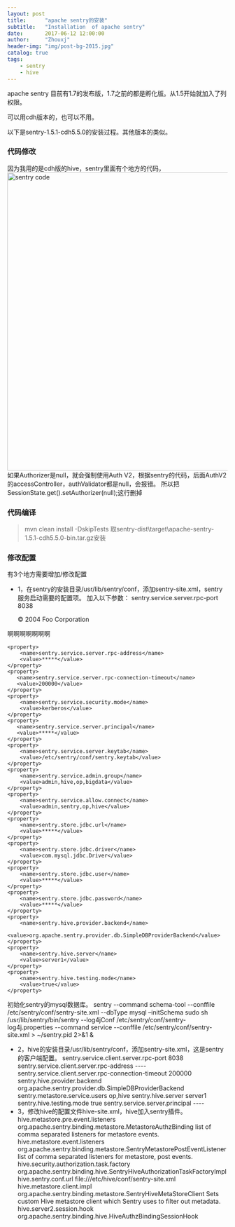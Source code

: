 ```yaml
---
layout: post
title:      "apache sentry的安装"
subtitle:   "Installation  of apache sentry"
date:       2017-06-12 12:00:00
author:     "Zhouxj"
header-img: "img/post-bg-2015.jpg"
catalog: true
tags:
    - sentry
    - hive
---
```


apache sentry 目前有1.7的发布版，1.7之前的都是孵化版。从1.5开始就加入了列权限。

可以用cdh版本的，也可以不用。

以下是sentry-1.5.1-cdh5.5.0的安装过程。其他版本的类似。

### 代码修改
因为我用的是cdh版的hive，sentry里面有个地方的代码，
<img src="//archer811.github.io/img/post-code-sentry.png"  width="680" alt="sentry code"/>
如果Authorizer是null，就会强制使用Auth V2，根据sentry的代码，后面AuthV2 的accessController，authValidator都是null，会报错。
所以把SessionState.get().setAuthorizer(null);这行删掉


### 代码编译
> mvn clean install -DskipTests
取sentry-dist\target\apache-sentry-1.5.1-cdh5.5.0-bin.tar.gz安装


### 修改配置
有3个地方需要增加/修改配置
- 1，在sentry的安装目录/usr/lib/sentry/conf，添加sentry-site.xml，sentry服务启动需要的配置项。
加入以下参数：
    <property>
    	<name>sentry.service.server.rpc-port</name>
    	<value>8038</value>
    </property>

    <div class="footer">
        &copy; 2004 Foo Corporation
    </div>
啊啊啊啊啊啊啊

    <property>
        <name>sentry.service.server.rpc-address</name>
        <value>*****</value>
    </property>
    <property>
       <name>sentry.service.server.rpc-connection-timeout</name>
       <value>200000</value>
    </property>
    <property>
        <name>sentry.service.security.mode</name>
        <value>kerberos</value>
    </property>
    <property>
       <name>sentry.service.server.principal</name>
       <value>*****</value>
    </property>
    <property>
        <name>sentry.service.server.keytab</name>
        <value>/etc/sentry/conf/sentry.keytab</value>
    </property>
    <property>
        <name>sentry.service.admin.group</name>
        <value>admin,hive,op,bigdata</value>
    </property>
    <property>
        <name>sentry.service.allow.connect</name>
        <value>admin,sentry,op,hive</value>
    </property>
    <property>
        <name>sentry.store.jdbc.url</name>
        <value>*****</value>
    </property>
    <property>
        <name>sentry.store.jdbc.driver</name>
        <value>com.mysql.jdbc.Driver</value>
    </property>
    <property>
        <name>sentry.store.jdbc.user</name>
        <value>*****</value>
    </property>
    <property>
        <name>sentry.store.jdbc.password</name>
        <value>*****</value>
    </property>
    <property>
        <name>sentry.hive.provider.backend</name>
        <value>org.apache.sentry.provider.db.SimpleDBProviderBackend</value>
    </property>
    <property>
        <name>sentry.hive.server</name>
        <value>server1</value>
    </property>
    <property>
        <name>sentry.hive.testing.mode</name>
        <value>true</value>
    </property>
初始化sentry的mysql数据库。
sentry --command schema-tool --conffile /etc/sentry/conf/sentry-site.xml --dbType mysql –initSchema
sudo sh  /usr/lib/sentry/bin/sentry --log4jConf /etc/sentry/conf/sentry-log4j.properties  --command service --conffile /etc/sentry/conf/sentry-site.xml > ~/sentry.pid 2>&1 &

- 2，hive的安装目录/usr/lib/sentry/conf，添加sentry-site.xml，这是sentry的客户端配置。
    <property>
       <name>sentry.service.client.server.rpc-port</name>
       <value>8038</value>
    </property>
    <property>
       <name>sentry.service.client.server.rpc-address</name>
       <value>----</value>
    </property>
    <property>
       <name>sentry.service.client.server.rpc-connection-timeout</name>
       <value>200000</value>
    </property>
    <property>
        <name>sentry.hive.provider.backend</name>
        <value>org.apache.sentry.provider.db.SimpleDBProviderBackend</value>
    </property>
    <property>
        <name>sentry.metastore.service.users</name>
        <value>op,hive</value><!--queries made by hive user (beeline) skip meta store check-->
    </property>
      <property>
        <name>sentry.hive.server</name>
        <value>server1</value>
      </property>
     <property>
        <name>sentry.hive.testing.mode</name>
        <value>true</value>
     </property>
    <property>
       <name>sentry.service.server.principal</name>
        <value>----</value>
    </property>
- 3，修改hive的配置文件hive-site.xml，hive加入sentry插件。
    <property>
        <name>hive.metastore.pre.event.listeners</name>
        <value>org.apache.sentry.binding.metastore.MetastoreAuthzBinding</value>
        <description>list of comma separated listeners for metastore events.</description>
    </property>
    <property>
        <name>hive.metastore.event.listeners</name>
        <value>org.apache.sentry.binding.metastore.SentryMetastorePostEventListener</value>
        <description>list of comma separated listeners for metastore, post events.</description>
    </property>
    <property>
       <name>hive.security.authorization.task.factory</name>
       <value>org.apache.sentry.binding.hive.SentryHiveAuthorizationTaskFactoryImpl</value>
    </property>
    <property>
       <name>hive.sentry.conf.url</name>
       <value>file:///etc/hive/conf/sentry-site.xml</value>
    </property>
    <property>
        <name>hive.metastore.client.impl</name>
        <value>org.apache.sentry.binding.metastore.SentryHiveMetaStoreClient</value>
        <description>Sets custom Hive metastore client which Sentry uses to filter out metadata.</description>
    </property>
     <property>
            <name>hive.server2.session.hook</name>
            <value>org.apache.sentry.binding.hive.HiveAuthzBindingSessionHook</value>
     </property>

